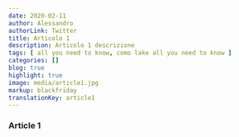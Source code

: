 ```yaml
---
date: 2020-02-11
author: Alessandro
authorLink: Twitter
title: Articolo 1
description: Articolo 1 descrizione
tags: [ all you need to know, como lake all you need to know ]
categories: []
blog: true
highlight: true
image: media/article1.jpg
markup: blackfriday
translationKey: article1
---
```


### **Article 1**